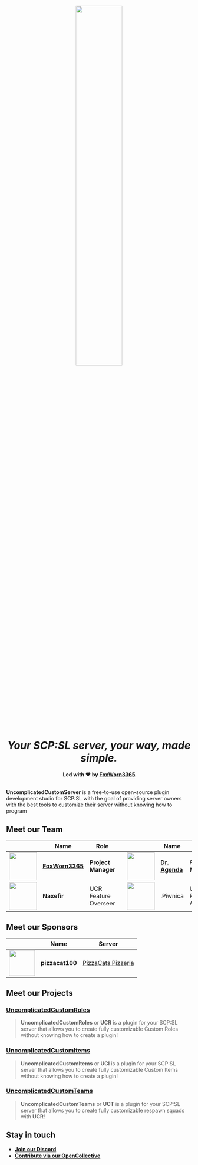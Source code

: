 <p align="center">
    <img src='https://cdn.discordapp.com/attachments/1276875929309941790/1277567256850858047/68747470733a2f2f63646e2e646973636f72646170702e636f6d2f6174746163686d656e74732f313237363837353932393330393934313739302f313237363837363131303330363734323330372f75637362616e6e65722e706e673f65783d36366364.png?ex=66cda2ba&is=66cc513a&hm=9ddb902e27b02e3871306f3710e211aa8ea4a8254c09e8f2fc804efa22d29530&' width="50%"><br>
    <h1 align="center"><i>Your SCP:SL server, your way, made simple.</i></h1>
    <div align="center" style="margin-top: 15px">
        <strong>Led with ❤️ by <a href='https://github.com/FoxWorn3365'>FoxWorn3365</a></strong>
        <br><br>
    </div>
</p>

**UncomplicatedCustomServer** is a free-to-use open-source plugin development studio for SCP:SL with the goal of providing server owners with the best tools to customize their server without knowing how to program

## Meet our Team
| | Name | Role | | | Name | Role |
|---|---|---|---|---|---|---|
| <img src="https://cdn.discordapp.com/attachments/1276875929309941790/1277571945021571118/a_01765cd3dd09c39dd24007307e3c9123-modified.png?ex=66cda717&is=66cc5597&hm=31d6957e8740135295739a23805352843c7aecb15f8b8f7a9fa8e3da1444a80e" height="75px"> | [**FoxWorn3365**](https://github.com/FoxWorn3365) | **Project Manager** | | <img src="https://cdn.discordapp.com/attachments/1276875929309941790/1277573267653132309/04f6d06033d273fc646ac3f4112fdeed-modified.png?ex=66cda853&is=66cc56d3&hm=4b066877f6c02daa3826291f1cc798d00bf3e2f0974f30fe33a72e593620bc73" height="75px"> | [**Dr. Agenda**](https://github.com/DrAgenda) | *Retired* **Manager** |
| <img src="https://cdn.discordapp.com/attachments/1276875929309941790/1277575984534781952/8ce1439b480eeb9b021da43a2a613cef-modified.png?ex=66cdaada&is=66cc595a&hm=450b44e121baa96879547b800751ddd05f953758644fb84702619cecaca82b1c&" height="75px"> | **Naxefir** | UCR Feature Overseer | | <img src="https://cdn.discordapp.com/attachments/1276875929309941790/1277576332565286923/a_4a04cceed5df213886d5b204182d7a40-modified.png?ex=66cdab2d&is=66cc59ad&hm=fa91ec646e0f5e2a61ba8923291baeea4998189aeb258f1449ba38a71387efad&" height="75px"> | .Piwnica | UCR Reliability Analyst |

## Meet our Sponsors
| | Name | Server |
|---|---|---|
| <img src="https://cdn.discordapp.com/attachments/1276875929309941790/1277577090538934282/a257b93454647cc77dfb88e88df9f5bc-modified.png?ex=66cdabe2&is=66cc5a62&hm=da06985a9b211a138edaef116b150ea8efd815d1fbb8a69ddffe2d61b7bbdfbc&" height="70px"> | **pizzacat100** | [PizzaCats Pizzeria](https://discord.gg/StsqZfJXkP) |

## Meet our Projects
### [UncomplicatedCustomRoles](https://github.com/UncomplicatedCustomServer/UncomplicatedCustomRoles)
> **UncomplicatedCustomRoles** or **UCR** is a plugin for your SCP:SL server that allows you to create fully customizable Custom Roles without knowing how to create a plugin!
### [UncomplicatedCustomItems](https://github.com/UncomplicatedCustomServer/UncomplicatedCustomItems)
> **UncomplicatedCustomItems** or **UCI** is a plugin for your SCP:SL server that allows you to create fully customizable Custom Items without knowing how to create a plugin!
### [UncomplicatedCustomTeams](https://github.com/UncomplicatedCustomServer/UncomplicatedCustomTeams)
> **UncomplicatedCustomTeams** or **UCT** is a plugin for your SCP:SL server that allows you to create fully customizable respawn squads with **UCR**!

## Stay in touch
- [**Join our Discord**](https://discord.gg/dpvHzC5mst)
- [**Contribute via our OpenCollective**](https://opencollective.com/ucs)

<!--

**Here are some ideas to get you started:**

🙋‍♀️ A short introduction - what is your organization all about?
🌈 Contribution guidelines - how can the community get involved?
👩‍💻 Useful resources - where can the community find your docs? Is there anything else the community should know?
🍿 Fun facts - what does your team eat for breakfast?
🧙 Remember, you can do mighty things with the power of [Markdown](https://docs.github.com/github/writing-on-github/getting-started-with-writing-and-formatting-on-github/basic-writing-and-formatting-syntax)
-->
